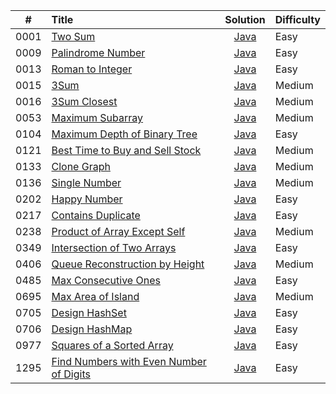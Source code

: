 | # | Title |Solution| Difficulty |
|:----:|:--------------|:-:|:-----|
| 0001 | [Two Sum](https://leetcode.com/problems/two-sum/) | [Java](https://github.com/nhumayun/leetCode/blob/main/java/0001_two_sum.java) | Easy |
| 0009 | [Palindrome Number](https://leetcode.com/problems/palindrome-number/) | [Java](https://github.com/nhumayun/leetCode/blob/main/java/0009_palindrome_number.java) | Easy |
| 0013 | [Roman to Integer](https://leetcode.com/problems/roman-to-integer/) | [Java](https://github.com/nhumayun/leetCode/blob/main/java/0013_roman_to_integer.java) | Easy |
| 0015 | [3Sum](https://leetcode.com/problems/3sum/) | [Java](https://github.com/nhumayun/leetCode/blob/main/java/0015_3_sum.java) | Medium |
| 0016 | [3Sum Closest](https://leetcode.com/problems/3sum-closest/) | [Java](https://github.com/nhumayun/leetCode/blob/main/java/0016_3_sum_closest.java) | Medium |
| 0053 | [Maximum Subarray](https://leetcode.com/problems/maximum-subarray/) | [Java](https://github.com/nhumayun/leetCode/blob/main/java/0053_maximum_subarray.java) | Medium |
| 0104 | [Maximum Depth of Binary Tree](https://leetcode.com/problems/maximum-depth-of-binary-tree/) | [Java](https://github.com/nhumayun/leetCode/blob/main/java/0104_maximum_depth_of_binary_tree.java) | Easy |
| 0121 | [Best Time to Buy and Sell Stock](https://leetcode.com/problems/best-time-to-buy-and-sell-stock/) | [Java](https://github.com/nhumayun/leetCode/blob/main/java/0121_best_time_to_buy_and_sell_stock.java) | Medium |
| 0133 | [Clone Graph](https://leetcode.com/problems/clone-graph/) | [Java](https://github.com/nhumayun/leetCode/blob/main/java/0133_clone_graph.java) | Medium |
| 0136 | [Single Number](https://leetcode.com/problems/single-number/) | [Java](https://github.com/nhumayun/leetCode/blob/main/java/0136_single_number.java) | Medium |
| 0202 | [Happy Number](https://leetcode.com/problems/happy-number/) | [Java](https://github.com/nhumayun/leetCode/blob/main/java/0202_happy_number.java) | Easy |
| 0217 | [Contains Duplicate](https://leetcode.com/problems/contains-duplicate) | [Java](https://github.com/nhumayun/leetCode/blob/main/java/0217_contains_duplicate.java) | Easy |
| 0238 | [Product of Array Except Self](https://leetcode.com/problems/product-of-array-except-self) | [Java](https://github.com/nhumayun/leetCode/blob/main/java/0238_product_of_array_except_self.java) | Medium |
| 0349 | [Intersection of Two Arrays](https://leetcode.com/problems/intersection-of-two-arrays) | [Java](https://github.com/nhumayun/leetCode/blob/main/java/0349_intersection_of_two_arrays.java) | Easy |
| 0406 | [Queue Reconstruction by Height](https://leetcode.com/problems/queue-reconstruction-by-height) | [Java](https://github.com/nhumayun/leetCode/blob/main/java/0406_queue_reconstruction_by_height.java) | Medium |
| 0485 | [Max Consecutive Ones](https://leetcode.com/problems/max-consecutive-ones) | [Java](https://github.com/nhumayun/leetCode/blob/main/java/0485_max_consecutive_ones.java) | Easy |
| 0695 | [Max Area of Island](https://leetcode.com/problems/max-area-of-island) | [Java](https://github.com/nhumayun/leetCode/blob/main/java/0695_max_area_of_island.java) | Medium |
| 0705 | [Design HashSet](https://leetcode.com/problems/design-hashset) | [Java](https://github.com/nhumayun/leetCode/blob/main/java/0705_design_hash_set.java) | Easy |
| 0706 | [Design HashMap](https://leetcode.com/problems/design-hashmap) | [Java](https://github.com/nhumayun/leetCode/blob/main/java/0706_design_hash_map.java) | Easy |
| 0977 | [Squares of a Sorted Array](https://leetcode.com/problems/squares-of-a-sorted-array) | [Java](https://github.com/nhumayun/leetCode/blob/main/java/0977_squares_of_a_sorted_array.java) | Easy |
| 1295 | [Find Numbers with Even Number of Digits](https://leetcode.com/problems/find-numbers-with-even-number-of-digits/) | [Java](https://github.com/nhumayun/leetCode/blob/main/java/1295_find_numbers_with_even_number_of_digits.java) | Easy |

